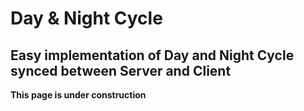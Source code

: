# Day & Night Cycle

## Easy implementation of Day and Night Cycle synced between Server and Client

**This page is under construction**
